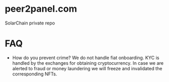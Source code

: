 # peer2panel.com
SolarChain private repo

# FAQ
- How do you prevent crime? We do not handle fiat onboarding. KYC is handled by the exchanges for obtaining cryptocurrency. In case we are alerted to fraud or money laundering we will freeze and invalidated the corresponding NFTs.